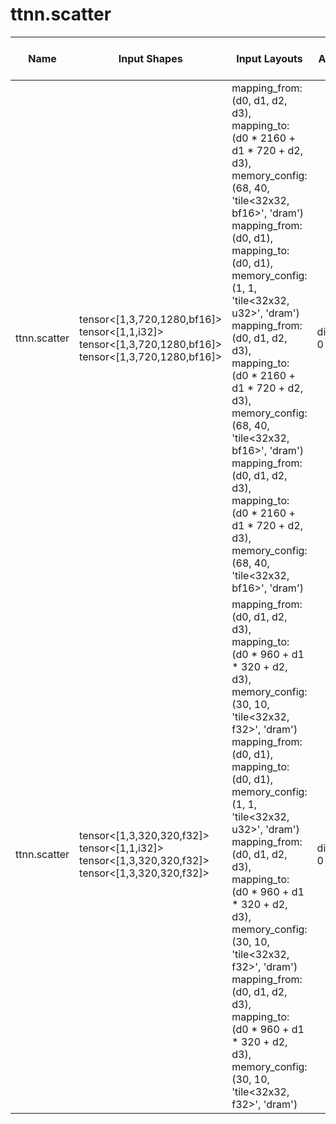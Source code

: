 # ttnn.scatter

| Name | Input Shapes | Input Layouts | Attributes | Output Shapes | Output Layouts | Runs on TTNN | PCC | ATOL |
|------|--------------|---------------|------------|---------------|----------------|--------------|-----|------|
| ttnn.scatter | tensor<[1,3,720,1280,bf16]> <br> tensor<[1,1,i32]> <br> tensor<[1,3,720,1280,bf16]> <br> tensor<[1,3,720,1280,bf16]> | mapping_from: (d0, d1, d2, d3), mapping_to: (d0 * 2160 + d1 * 720 + d2, d3), memory_config: (68, 40, 'tile<32x32, bf16>', 'dram') <br> mapping_from: (d0, d1), mapping_to: (d0, d1), memory_config: (1, 1, 'tile<32x32, u32>', 'dram') <br> mapping_from: (d0, d1, d2, d3), mapping_to: (d0 * 2160 + d1 * 720 + d2, d3), memory_config: (68, 40, 'tile<32x32, bf16>', 'dram') <br> mapping_from: (d0, d1, d2, d3), mapping_to: (d0 * 2160 + d1 * 720 + d2, d3), memory_config: (68, 40, 'tile<32x32, bf16>', 'dram') | dimension: 0 : i32 | tensor<[1,3,720,1280,bf16]> | mapping_from: (d0, d1, d2, d3), mapping_to: (d0 * 2160 + d1 * 720 + d2, d3), memory_config: (68, 40, 'tile<32x32, bf16>', 'dram') | no | nan | nan |
| ttnn.scatter | tensor<[1,3,320,320,f32]> <br> tensor<[1,1,i32]> <br> tensor<[1,3,320,320,f32]> <br> tensor<[1,3,320,320,f32]> | mapping_from: (d0, d1, d2, d3), mapping_to: (d0 * 960 + d1 * 320 + d2, d3), memory_config: (30, 10, 'tile<32x32, f32>', 'dram') <br> mapping_from: (d0, d1), mapping_to: (d0, d1), memory_config: (1, 1, 'tile<32x32, u32>', 'dram') <br> mapping_from: (d0, d1, d2, d3), mapping_to: (d0 * 960 + d1 * 320 + d2, d3), memory_config: (30, 10, 'tile<32x32, f32>', 'dram') <br> mapping_from: (d0, d1, d2, d3), mapping_to: (d0 * 960 + d1 * 320 + d2, d3), memory_config: (30, 10, 'tile<32x32, f32>', 'dram') | dimension: 0 : i32 | tensor<[1,3,320,320,f32]> | mapping_from: (d0, d1, d2, d3), mapping_to: (d0 * 960 + d1 * 320 + d2, d3), memory_config: (30, 10, 'tile<32x32, f32>', 'dram') | yes | 1.0 | 0.00 |
